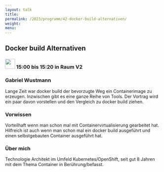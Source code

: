 ```yaml
---
layout: talk
title:
permalink: /2023/programm/42-docker-build-alternativen/
weight:
menu:
---
```

## Docker build Alternativen

### <img height = "32" src="../../../images/talk.svg"> 15:00 bis 15:20 in Raum V2

### Gabriel Wustmann

Lange Zeit war docker build der bevorzugte Weg ein Containerimage zu erzeugen. Inzwischen gibt es eine ganze Reihe von Tools. Der Vortrag wird ein paar davon vorstellen und den Vergleich zu docker build ziehen.

### Vorwissen

Vorteilhaft wenn man schon mal mit Containervirtualisierung gearbeitet hat. Hilfreich ist auch wenn man schon mal ein docker build ausgeführt und einen selbstgebauten Container ausgeführt hat.

### Über mich

Technologie Architekt im Umfeld Kubernetes/OpenShift, seit gut 8 Jahren mit dem Thema Container in Berührung/befasst.

